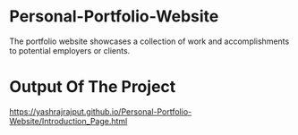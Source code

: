 # Personal-Portfolio-Website
The portfolio website showcases a collection of work and accomplishments to potential employers or clients.

# Output Of The Project
https://yashrajrajput.github.io/Personal-Portfolio-Website/Introduction_Page.html
